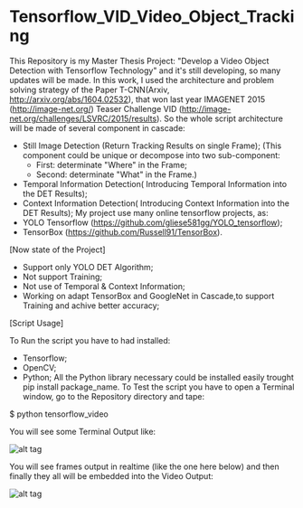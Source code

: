 # Tensorflow_VID_Video_Object_Tracking

This Repository is my Master Thesis Project: "Develop a Video Object Detection with Tensorflow Technology" 
and it's still developing, so many updates will be made.
In this work, I used the architecture and problem solving strategy of the Paper T-CNN(Arxiv, http://arxiv.org/abs/1604.02532), that won last year IMAGENET 2015 (http://image-net.org/) Teaser Challenge VID (http://image-net.org/challenges/LSVRC/2015/results).
So the whole script architecture will be made of several component in cascade:
  - Still Image Detection (Return Tracking Results on single Frame);
    (This component could be unique or decompose into two sub-component:
      - First: determinate "Where" in the Frame;
      - Second: determinate "What" in the Frame.)
  - Temporal Information Detection( Introducing Temporal Information into the DET Results);
  - Context Information Detection( Introducing Context Information into the DET Results);
My project use many online tensorflow projects, as: 
  - YOLO Tensorflow (https://github.com/gliese581gg/YOLO_tensorflow);
  - TensorBox (https://github.com/Russell91/TensorBox).

[Now state of the Project]

  - Support only YOLO DET Algorithm;
  - Not support Training;
  - Not use of Temporal & Context Information;
  - Working on adapt TensorBox and GoogleNet in Cascade,to support Training and achive better accuracy;

[Script Usage]

To Run the script you have to had installed:
  - Tensorflow;
  - OpenCV;
  - Python;
All the Python library necessary could be installed easily trought pip install package_name.
To Test the script you have to open a Terminal window, go to the Repository directory and tape:

  $ python tensorflow_video

You will see some Terminal Output like:

![alt tag](https://github.com/DrewNF/Tensorflow_VID_Video_Object_Tracking/blob/master/terminal_output_run.png)

You will see frames output in realtime (like the one here below) and then finally they all will be embedded into the Video Output:

![alt tag](https://github.com/DrewNF/Tensorflow_VID_Video_Object_Tracking/blob/master/DET_frame_example.jpg)



